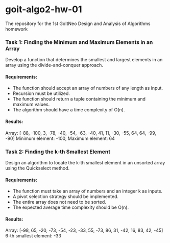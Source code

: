 # goit-algo2-hw-01
The repository for the 1st GoItNeo Design and Analysis of Algorithms homework

### Task 1: Finding the Minimum and Maximum Elements in an Array
Develop a function that determines the smallest and largest elements in an array using the divide-and-conquer approach.

#### Requirements:
- The function should accept an array of numbers of any length as input.
- Recursion must be utilized.
- The function should return a tuple containing the minimum and maximum values.
- The algorithm should have a time complexity of O(n).

#### Results:
Array: [-88, -100, 3, -78, -40, -54, -63, -40, 41, 11, -30, -55, 64, 64, -99, -90]
Minimum element: -100, Maximum element: 64

### Task 2: Finding the k-th Smallest Element
Design an algorithm to locate the k-th smallest element in an unsorted array using the Quickselect method.

#### Requirements:
- The function must take an array of numbers and an integer k as inputs.
- A pivot selection strategy should be implemented.
- The entire array does not need to be sorted.
- The expected average time complexity should be O(n).

#### Results:
Array: [-98, 65, -20, -73, -54, -23, -33, 55, -73, 86, 31, -42, 16, 83, 42, -45]
6-th smallest element: -33